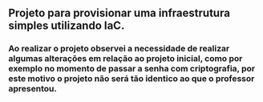 ## Projeto para provisionar uma infraestrutura simples utilizando IaC.
### Ao realizar o projeto observei a necessidade de realizar algumas alterações em relação ao projeto inicial, como por exemplo no momento de passar a senha com criptografia, por este motivo o projeto não será tão identico ao que o professor apresentou.
